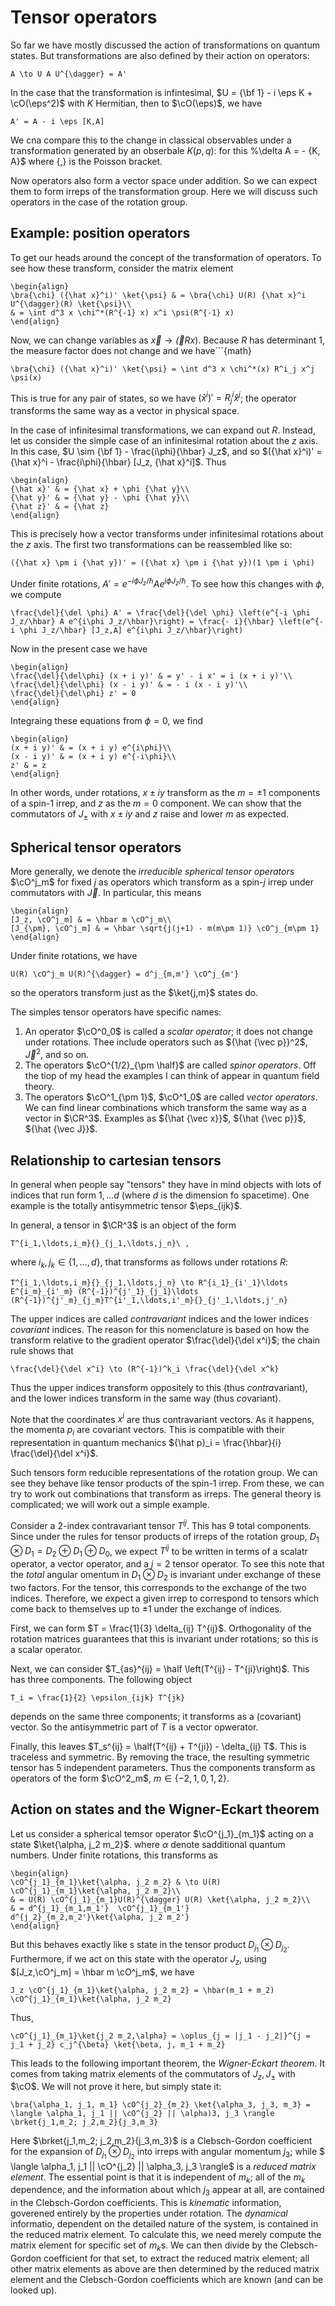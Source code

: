# Tensor operators

So far we have mostly discussed the action of transformations on quantum states. But transformations are also defined by their action on operators:
```{math}
A \to U A U^{\dagger} = A'
```
In the case that the transformation is infintesimal, $U = {\bf 1} - i \eps K + \cO(\eps^2)$ with $K$ Hermitian, then to $\cO(\eps)$, we have
```{math}
A' = A - i \eps [K,A]
```
We cna compare this to the change in classical observables under a transformation generated by an obserbale $K(p,q)$: for this %\delta A = - \{K, A\}$ where $\{ , \}$ is the Poisson bracket.

Now operators also form a vector space under addition. So we can expect them to form irreps of the 
transformation group. Here we will discuss such operators in the case of the rotation group.

## Example: position operators

To get our heads around the concept of the transformation of operators. To see how these transform, consider the matrix element
```{math}
\begin{align}
\bra{\chi} ({\hat x}^i)' \ket{\psi} & = \bra{\chi} U(R) {\hat x}^i U^{\dagger}(R) \ket{\psi}\\
& = \int d^3 x \chi^*(R^{-1} x) x^i \psi(R^{-1} x)
\end{align}
```
Now, we can change variables as ${\vec x} \to {\vec (Rx)}$. Because $R$ has determinant $1$, the measure factor does not change and we have```{math}
```{math}
\bra{\chi} ({\hat x}^i)' \ket{\psi} = \int d^3 x \chi^*(x) R^i_j x^j \psi(x)
```
This is true for any pair of states, so we have $({\hat x}^i)' = R^i_j {\hat x}^j$; the operator transforms the same way as a vector in physical space.

In the case of infinitesimal transformations, we can expand out $R$. Instead, let us consider the simple case of an infinitesimal rotation about the $z$ axis. In this case, $U \sim {\bf 1} - \frac{i\phi}{\hbar} J_z$, and so $({\hat x}^i)' = {\hat x}^i - \frac{i\phi}{\hbar} [J_z, {\hat x}^i]$. Thus
```{math}
\begin{align}
{\hat x}' & = {\hat x} + \phi {\hat y}\\
{\hat y}' & = {\hat y} - \phi {\hat y}\\
{\hat z}' & = {\hat z}
\end{align}
```
This is precisely how a vector transforms under infinitesimal rotations about the $z$ axis.
The first two transformations can be reassembled like so:
```{math}
({\hat x} \pm i {\hat y})' = ({\hat x} \pm i {\hat y})(1 \pm i \phi)
```
Under finite rotations, $A' = e^{-i \phi J_z/\hbar} A e^{i\phi J_z/\hbar}$. To see how this changes with $\phi$, we compute
```{math}
\frac{\del}{\del \phi} A' = \frac{\del}{\del \phi} \left(e^{-i \phi J_z/\hbar} A e^{i\phi J_z/\hbar}\right) = \frac{- i}{\hbar} \left(e^{-i \phi J_z/\hbar} [J_z,A] e^{i\phi J_z/\hbar}\right)
```
Now in the present case we have
```{math}
\begin{align}
\frac{\del}{\del\phi} (x + i y)' & = y' - i x' = i (x + i y)'\\
\frac{\del}{\del\phi} (x - i y)' & = - i (x - i y)'\\
\frac{\del}{\del\phi} z' = 0
\end{align}
```
Integraing these equations from $\phi = 0$, we find
```{math}
\begin{align}
(x + i y)' & = (x + i y) e^{i\phi}\\
(x - i y)' & = (x + i y) e^{-i\phi}\\
z' & = z
\end{align}
```
In other words, under rotations, $x \pm i y$ transform as the $m = \pm 1$ components of a spin-1 irrep, and $z$ as the $m = 0$ component. We can show that the commutators of $J_{\pm}$ with $x \pm i y$ and $z$ raise and lower $m$ as expected.

## Spherical tensor operators

More generally, we denote the *irreducible spherical tensor operators* $\cO^j_m$ for fixed $j$ as operators which transform as a spin-$j$ irrep under commutators with ${\vec J}$. In particular, this means
```{math}
\begin{align}
[J_z, \cO^j_m] & = \hbar m \cO^j_m\\
[J_{\pm}, \cO^j_m] & = \hbar \sqrt{j(j+1) - m(m\pm 1)} \cO^j_{m\pm 1}
\end{align}
```
Under finite rotations, we have
```{math}
U(R) \cO^j_m U(R)^{\dagger} = d^j_{m,m'} \cO^j_{m'}
```
so the operators transform just as the $\ket{j,m}$ states do.

The simples tensor operators have specific names:
1. An operator $\cO^0_0$ is called a *scalar operator*; it does not change under rotations. Thee include operators such as ${\hat {\vec p}}^2$, ${\vec J}^2$, and so on.
2. The operators $\cO^{1/2}_{\pm \half}$ are called *spinor operators*. Off the tiop of my head the examples I can think of appear in quantum field theory.
3. The operators $\cO^1_{\pm 1}$, $\cO^1_0$ are called *vector operators*. We can find linear combinations which transform the same way as a vector in $\CR^3$. Examples as ${\hat {\vec x}}$,  ${\hat {\vec p}}$,  
${\hat {\vec J}}$.

## Relationship to cartesian tensors

In general when people say "tensors" they have in mind objects with lots of indices that run form $1,\ldots d$ (where $d$ is the dimension fo spacetime). One example is the totally antisymmetric tensor $\eps_{ijk}$. 

In general, a tensor in $\CR^3$ is an object of the form
```{math}
T^{i_1,\ldots,i_m}{}_{j_1,\ldots,j_n}\ ,
```
where $i_k, j_k \in \{1,\ldots,d\}$, that transforms as follows under rotations $R$:
```{math}
T^{i_1,\ldots,i_m}{}_{j_1,\ldots,j_n} \to R^{i_1}_{i'_1}\ldots E^{i_m}_{i'_m} (R^{-1})^{j'_1}_{j_1}\ldots  (R^{-1})^{j'_m}_{j_m}T^{i'_1,\ldots,i'_m}{}_{j'_1,\ldots,j'_n}
```
The upper indices are called *contravariant* indices and the lower indices *covariant* indices. The reason for this nomenclature is based on how the transform relative to the gradient operator $\frac{\del}{\del x^i}$; the chain rule shows that
```{math}
\frac{\del}{\del x^i} \to (R^{-1})^k_i \frac{\del}{\del x^k}
```
Thus the upper indices transform oppositely to this (thus *contra*variant), and the lower indices transform in the same way (thus *co*variant).

Note that the coordinates $x^i$ are thus contravariant vectors. As it happens, the momenta $p_i$ are covariant vectors. This is compatible with their representation in quantum mechanics ${\hat p}_i = \frac{\hbar}{i} \frac{\del}{\del x^i}$. 

Such tensors form reducible representations of the rotation group. We can see they behave like tensor products of the spin-$1$ irrep. From these, we can try to work out combinations that transform as irreps. The general theory is complicated; we will work out a simple example.

Consider a 2-index contravariant tensor $T^{ij}$. This has 9 total components. Since under the rules for tensor products of irreps of the rotation group, $D_1\otimes D_1 = D_2 \oplus D_1 \oplus D_0$, we expect $T^{ij}$ to be written in terms of a scalatr operator, a vector operator, and a $j = 2$ tensor operator. To see this note that the *total* angular omentum in $D_1\otimes D_2$ is invariant under exchange of these two factors. For the tensor, this corresponds to the exchange of the two indices. Therefore, we expect a given irrep to correspond to tensors which come back to themselves up to $\pm 1$ under the exchange of indices.

First, we can form $T = \frac{1]{3} \delta_{ij} T^{ij}$. Orthogonality of the rotation matrices guarantees that this is invariant under rotations; so this is a scalar operator.

Next, we can consider $T_{as}^{ij} = \half \left(T^{ij} - T^{ji}\right)$. This has three components. The following object 
```{math}
T_i = \frac{1}{2} \epsilon_{ijk} T^{jk}
```
depends on the same three components; it transforms as a (covariant) vector. So the antisymmetric part of $T$ is a vector opwerator.

Finally, this leaves $T_s^{ij} = \half(T^{ij} + T^{ji}) - \delta_{ij} T$. This is traceless and symmetric. By removing the trace, the resulting symmetric tensor has 5 independent parameters. Thus the components transform as operators of the form $\cO^2_m$, $m \in \{-2,1,0,1,2\}$. 

## Action on states and the Wigner-Eckart theorem

Let us consider a spherical temsor operator $\cO^{j_1}_{m_1}$ acting on a state $\ket{\alpha, j_2 m_2}$. where $\alpha$ denote sadditional quantum numbers. Under finite rotations, this transforms as
```{math}
\begin{align}
\cO^{j_1}_{m_1}\ket{\alpha, j_2 m_2} & \to U(R) \cO^{j_1}_{m_1}\ket{\alpha, j_2 m_2}\\
& = U(R) \cO^{j_1}_{m_1}U(R)^{\dagger} U(R) \ket{\alpha, j_2 m_2}\\
& = d^{j_1}_{m_1,m_1'}  \cO^{j_1}_{m_1'} d^{j_2}_{m_2,m_2'}\ket{\alpha, j_2 m_2'}
\end{align}
```
But this behaves exactly like s state in the tensor product $D_{j_1}\otimes D_{j_2}$. Furthermore, if we act on this state with the operator $J_z$, using $[J_z,\cO^j_m] = \hbar m \cO^j_m$, we have
```{math}
J_z \cO^{j_1}_{m_1}\ket{\alpha, j_2 m_2} = \hbar(m_1 + m_2)  \cO^{j_1}_{m_1}\ket{\alpha, j_2 m_2}
```
Thus,
```{math}
\cO^{j_1}_{m_1}\ket{j_2 m_2,\alpha} = \oplus_{j = |j_1 - j_2|}^{j = j_1 + j_2} c_j^{\beta} \ket{\beta, j, m_1 + m_2}
```

This leads to the following important theorem, the *Wigner-Eckart theorem*. It comes from taking matrix elements of the commutators of $J_z, J_{\pm}$ with $\cO$. We will not prove it here, but simply state it:
```{math}
\bra{\alpha_1, j_1, m_1} \cO^{j_2}_{m_2} \ket{\alpha_3, j_3, m_3} = \langle \alpha_1, j_1 || \cO^{j_2} || \alpha)3, j_3 \rangle \brket{j_1,m_2; j_2,m_2}{j_3,m_3}
```
Here $\brket{j_1,m_2; j_2,m_2}{j_3,m_3}$ is a Clebsch-Gordon coefficient for the expansion of $D_{j_1}\otimes D_{j_2}$ into irreps with angular momentum $j_3$; while $ \langle \alpha_1, j_1 || \cO^{j_2} || \alpha_3, j_3 \rangle$ is a *reduced matrix element*. The essential point is that it is independent of $m_k$; all of the $m_k$ dependence, and the information about which $j_3$ appear at all, are contained in the Clebsch-Gordon coefficients. This is *kinematic* information, goverened entirely by the properties under rotation. The *dynamical* informatio, dependent on the detailed nature of the system, is contained in the reduced matrix element. To calculate this, we need merely compute the matrix element for specific set of $m_k$s. We can then divide by the Clebsch-Gordon coefficient for that set, to extract the reduced matrix element; all other matrix elements as above are then determined by the reduced matrix element and the Clebsch-Gordon coefficients which are known (and can be looked up).
